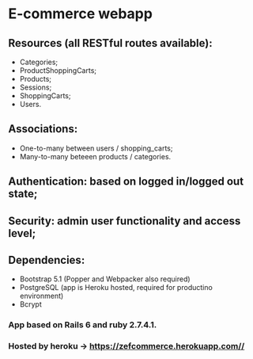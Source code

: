 # E-commerce webapp

## Resources (all RESTful routes available): 
<ul>
  <li>Categories;</li>
  <li>ProductShoppingCarts;</li>
  <li>Products;</li>
  <li>Sessions;</li>
  <li>ShoppingCarts;</li>
  <li>Users.</li>
</ul>

## Associations:
<ul>
  <li>One-to-many between users / shopping_carts;</li>
  <li>Many-to-many beteeen products / categories.</li>
</ul>

## Authentication: based on logged in/logged out state;
## Security: admin user functionality and access level;
## Dependencies:
<ul>
  <li>Bootstrap 5.1 (Popper and Webpacker also required)</li>
  <li>PostgreSQL (app is Heroku hosted, required for productino environment)</li>
  <li>Bcrypt</li>
</ul>

### App based on Rails 6 and ruby 2.7.4.1.
### Hosted by heroku -> https://zefcommerce.herokuapp.com//
